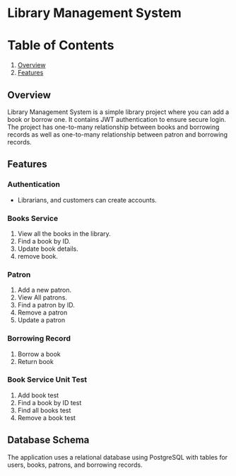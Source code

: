 # Library Management System

# Table of Contents
1. [Overview](#overview)
2. [Features](#features)

## Overview
Library Management System is a simple library project where you can add a book or borrow one. It contains JWT authentication to ensure secure login. The project has one-to-many relationship between books and borrowing records as well as one-to-many relationship between patron and borrowing records.

## Features
### Authentication
- Librarians, and customers can create accounts.

### Books Service
1. View all the books in the library.
2. Find a book by ID.
3. Update book details.
4. remove book.

### Patron
1. Add a new patron.
2. View All patrons.
3. Find a patron by ID.
4. Remove a patron
5. Update a patron

### Borrowing Record
1. Borrow a book
2. Return book

### Book Service Unit Test
1. Add book test
2. Find a book by ID test
3. Find all books test
4. Remove a book test

## Database Schema
The application uses a relational database using PostgreSQL with tables for users, books, patrons, and borrowing records. 